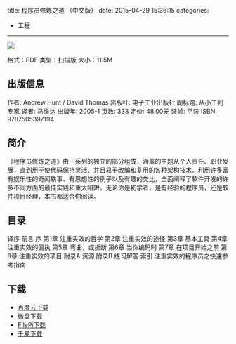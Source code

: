 title: 程序员修炼之道 （中文版）
date: 2015-04-29 15:36:15
categories:
  - 工程
---

![](http://img3.douban.com/lpic/s3957204.jpg)

格式：PDF
类型：扫描版
大小：11.5M

<!--more-->

## 出版信息 ##

作者: Andrew Hunt / David Thomas 
出版社: 电子工业出版社
副标题: 从小工到专家
译者: 马维达 
出版年: 2005-1
页数: 333
定价: 48.00元
装帧: 平装
ISBN: 9787505397194

## 简介 ##

《程序员修炼之道》由一系列的独立的部分组成，涵盖的主题从个人责任、职业发展，直到用于使代码保持灵活、并且易于改编和复用的各种架构技术。利用许多富有娱乐性的奇闻轶事、有思想性的例子以及有趣的类比，全面阐释了软件开发的许多不同方面的最佳实践和重大陷阱。无论你是初学者，是有经验的程序员，还是软件项目经理，本书都适合你阅读。

## 目录 ##

译序
前言 
序
第1章 注重实效的哲学
第2章 注重实效的途径
第3章 基本工具
第4章 注重实效的偏执
第5章 弯曲，或折断
第6章 当你编码时
第7章 在项目开始之前
第8章 注重实效的项目
附录A 资源
附录B 练习解答 
索引
注重实效的程序员之快速参考指南

## 下载 ##

* [百度云下载](http://pan.baidu.com/s/1gdKkR0B)
* [微盘下载](http://vdisk.weibo.com/s/aADaW4YROTBaH)
* [FilePi下载](http://filepi.com/i/RhUkGP5)
* [千易下载](http://1000eb.com/1gge5)
